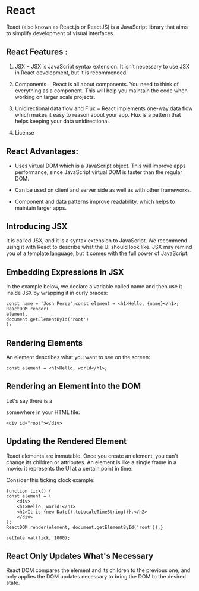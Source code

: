 # React

React (also known as React.js or ReactJS) is a JavaScript library that aims to simplify development of visual interfaces.

## React Features :

1. JSX − JSX is JavaScript syntax extension. It isn’t necessary to use JSX in React development, but it is recommended.

2. Components − React is all about components. You need to think of everything as a component. This will help you maintain the code when working on larger scale projects.

3. Unidirectional data flow and Flux − React implements one-way data flow which makes it easy to reason about your app. Flux is a pattern that helps keeping your data unidirectional.

4. License

## React Advantages:

* Uses virtual DOM which is a JavaScript object. This will improve apps performance, since JavaScript virtual DOM is faster than the regular DOM.

* Can be used on client and server side as well as with other frameworks.

* Component and data patterns improve readability, which helps to maintain larger apps.

## Introducing JSX

It is called JSX, and it is a syntax extension to JavaScript. We recommend using it with React to describe what the UI should look like. JSX may remind you of a template language, but it comes with the full power of JavaScript.


## Embedding Expressions in JSX 

In the example below, we declare a variable called name and then use it inside JSX by wrapping it in curly braces:

    const name = 'Josh Perez';const element = <h1>Hello, {name}</h1>;
    ReactDOM.render(
    element,
    document.getElementById('root')
    );

## Rendering Elements

An element describes what you want to see on the screen:

    const element = <h1>Hello, world</h1>;
    
## Rendering an Element into the DOM 

Let's say there is a <div> somewhere in your HTML file:

    <div id="root"></div>


## Updating the Rendered Element 

React elements are immutable. Once you create an element, you can't change its children or attributes. An element is like a single frame in a movie: it represents the UI at a certain point in time.

Consider this ticking clock example:



    function tick() {
    const element = (
        <div>
        <h1>Hello, world!</h1>
        <h2>It is {new Date().toLocaleTimeString()}.</h2>
        </div>
    );
    ReactDOM.render(element, document.getElementById('root'));}

    setInterval(tick, 1000);

## React Only Updates What's Necessary 

React DOM compares the element and its children to the previous one, and only applies the DOM updates necessary to bring the DOM to the desired state.
